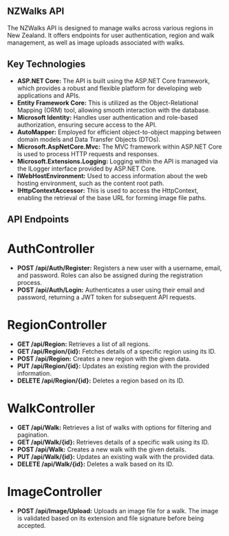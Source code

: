 ## NZWalks API

The NZWalks API is designed to manage walks across various regions in New Zealand. It offers endpoints for user authentication, region and walk management, as well as image uploads associated with walks.

## Key Technologies

- **ASP.NET Core:** The API is built using the ASP.NET Core framework, which provides a robust and flexible platform for developing web applications and APIs.
- **Entity Framework Core:** This is utilized as the Object-Relational Mapping (ORM) tool, allowing smooth interaction with the database.
- **Microsoft Identity:** Handles user authentication and role-based authorization, ensuring secure access to the API.
- **AutoMapper:** Employed for efficient object-to-object mapping between domain models and Data Transfer Objects (DTOs).
- **Microsoft.AspNetCore.Mvc:** The MVC framework within ASP.NET Core is used to process HTTP requests and responses.
- **Microsoft.Extensions.Logging:** Logging within the API is managed via the ILogger interface provided by ASP.NET Core.
- **IWebHostEnvironment:** Used to access information about the web hosting environment, such as the content root path.
- **IHttpContextAccessor:** This is used to access the HttpContext, enabling the retrieval of the base URL for forming image file paths.
## API Endpoints

# AuthController

- **POST /api/Auth/Register:** Registers a new user with a username, email, and password. Roles can also be assigned during the registration process.
- **POST /api/Auth/Login:** Authenticates a user using their email and password, returning a JWT token for subsequent API requests.
# RegionController

- **GET /api/Region:** Retrieves a list of all regions.
- **GET /api/Region/{id}:** Fetches details of a specific region using its ID.
- **POST /api/Region:** Creates a new region with the given data.
- **PUT /api/Region/{id}:** Updates an existing region with the provided information.
- **DELETE /api/Region/{id}:** Deletes a region based on its ID.
# WalkController

- **GET /api/Walk:** Retrieves a list of walks with options for filtering and pagination.
- **GET /api/Walk/{id}:** Retrieves details of a specific walk using its ID.
- **POST /api/Walk:** Creates a new walk with the given details.
- **PUT /api/Walk/{id}:** Updates an existing walk with the provided data.
- **DELETE /api/Walk/{id}:** Deletes a walk based on its ID.
# ImageController

- **POST /api/Image/Upload:** Uploads an image file for a walk. The image is validated based on its extension and file signature before being accepted.
